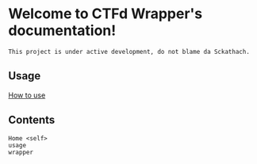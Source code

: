 # Welcome to CTFd Wrapper's documentation!

```{note}
This project is under active development, do not blame da Sckathach.
```

## Usage

[How to use](./usage.md)

## Contents

```{toctree}
Home <self>
usage
wrapper
```
